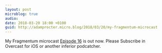 ```yaml
---
layout: post
microblog: true
audio: 
date: 2018-03-20 18:00 +0100
guid: http://adamprocter.micro.blog/2018/03/20/my-fragmentum-microcast.html
---
```

My Fragmentum microcast [Episode 16](http://fragmentum.adamprocter.co.uk/episode-16-whoa-two-months/) is out now. Please Subscribe in Overcast for iOS or another inferior podcatcher.
